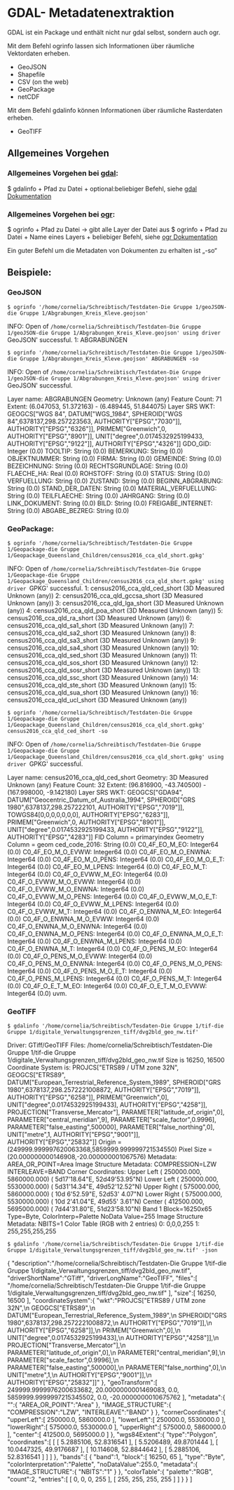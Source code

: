 # GDAL- Metadatenextraktion


GDAL ist ein Package und enthält nicht nur gdal selbst, sondern auch ogr.

Mit dem Befehl ogrinfo lassen sich Informationen über räumliche Vektordaten erheben.
- GeoJSON
- Shapefile
- CSV (on the web)
- GeoPackage
- netCDF

Mit dem Befehl gdalinfo können Informationen über räumliche Rasterdaten erheben.
- GeoTIFF

## Allgemeines Vorgehen

### Allgemeines Vorgehen bei [gdal](https://www.gdal.org/gdalinfo.html):

$ gdalinfo + Pfad zu Datei + optional:beliebiger Befehl, siehe [gdal Dokumentation](https://www.gdal.org/gdalinfo.html)


### Allgemeines Vorgehen bei [ogr](https://www.gdal.org/ogrinfo.html):

$ ogrinfo + Pfad zu Datei → gibt alle Layer der Datei aus
$ ogrinfo + Pfad zu Datei + Name eines Layers + beliebiger Befehl, siehe [ogr Dokumentation](https://www.gdal.org/ogrinfo.html) 

Ein guter Befehl um die Metadaten von Dokumenten zu erhalten ist „-so“


## Beispiele: 
### GeoJSON

`$ ogrinfo '/home/cornelia/Schreibtisch/Testdaten-Die Gruppe 1/geoJSON-die Gruppe 1/Abgrabungen_Kreis_Kleve.geojson'`

INFO: Open of `/home/cornelia/Schreibtisch/Testdaten-Die Gruppe 1/geoJSON-die Gruppe 1/Abgrabungen_Kreis_Kleve.geojson'
      using driver `GeoJSON' successful.
1: ABGRABUNGEN

`$ ogrinfo '/home/cornelia/Schreibtisch/Testdaten-Die Gruppe 1/geoJSON-die Gruppe 1/Abgrabungen_Kreis_Kleve.geojson' ABGRABUNGEN -so`

INFO: Open of `/home/cornelia/Schreibtisch/Testdaten-Die Gruppe 1/geoJSON-die Gruppe 1/Abgrabungen_Kreis_Kleve.geojson'
      using driver `GeoJSON' successful.

Layer name: ABGRABUNGEN
Geometry: Unknown (any)
Feature Count: 71
Extent: (6.047053, 51.372163) - (6.489445, 51.844075)
Layer SRS WKT:
GEOGCS["WGS 84",
    DATUM["WGS_1984",
        SPHEROID["WGS 84",6378137,298.257223563,
            AUTHORITY["EPSG","7030"]],
        AUTHORITY["EPSG","6326"]],
    PRIMEM["Greenwich",0,
        AUTHORITY["EPSG","8901"]],
    UNIT["degree",0.0174532925199433,
        AUTHORITY["EPSG","9122"]],
    AUTHORITY["EPSG","4326"]]
GDO_GID: Integer (0.0)
TOOLTIP: String (0.0)
BEMERKUNG: String (0.0)
OBJEKTNUMMER: String (0.0)
FIRMA: String (0.0)
GEMEINDE: String (0.0)
BEZEICHNUNG: String (0.0)
RECHTSGRUNDLAGE: String (0.0)
FLAECHE_HA: Real (0.0)
ROHSTOFF: String (0.0)
STATUS: String (0.0)
VERFUELLUNG: String (0.0)
ZUSTAND: String (0.0)
BEGINN_ABGRABUNG: String (0.0)
STAND_DER_DATEN: String (0.0)
MATERIAL_VERFUELLUNG: String (0.0)
TEILFLAECHE: String (0.0)
JAHRGANG: String (0.0)
LINK_DOKUMENT: String (0.0)
BILD: String (0.0)
FREIGABE_INTERNET: String (0.0)
ABGABE_BEZREG: String (0.0)


### GeoPackage:
`$ ogrinfo '/home/cornelia/Schreibtisch/Testdaten-Die Gruppe 1/Geopackage-die Gruppe 1/Geopackage_Queensland_Children/census2016_cca_qld_short.gpkg'`

INFO: Open of `/home/cornelia/Schreibtisch/Testdaten-Die Gruppe 1/Geopackage-die Gruppe 1/Geopackage_Queensland_Children/census2016_cca_qld_short.gpkg'
      using driver `GPKG' successful.
1: census2016_cca_qld_ced_short (3D Measured Unknown (any))
2: census2016_cca_qld_gccsa_short (3D Measured Unknown (any))
3: census2016_cca_qld_lga_short (3D Measured Unknown (any))
4: census2016_cca_qld_poa_short (3D Measured Unknown (any))
5: census2016_cca_qld_ra_short (3D Measured Unknown (any))
6: census2016_cca_qld_sa1_short (3D Measured Unknown (any))
7: census2016_cca_qld_sa2_short (3D Measured Unknown (any))
8: census2016_cca_qld_sa3_short (3D Measured Unknown (any))
9: census2016_cca_qld_sa4_short (3D Measured Unknown (any))
10: census2016_cca_qld_sed_short (3D Measured Unknown (any))
11: census2016_cca_qld_sos_short (3D Measured Unknown (any))
12: census2016_cca_qld_sosr_short (3D Measured Unknown (any))
13: census2016_cca_qld_ssc_short (3D Measured Unknown (any))
14: census2016_cca_qld_ste_short (3D Measured Unknown (any))
15: census2016_cca_qld_sua_short (3D Measured Unknown (any))
16: census2016_cca_qld_ucl_short (3D Measured Unknown (any))

`$ ogrinfo '/home/cornelia/Schreibtisch/Testdaten-Die Gruppe 1/Geopackage-die Gruppe 1/Geopackage_Queensland_Children/census2016_cca_qld_short.gpkg' census2016_cca_qld_ced_short -so`

INFO: Open of `/home/cornelia/Schreibtisch/Testdaten-Die Gruppe 1/Geopackage-die Gruppe 1/Geopackage_Queensland_Children/census2016_cca_qld_short.gpkg'
      using driver `GPKG' successful.

Layer name: census2016_cca_qld_ced_short
Geometry: 3D Measured Unknown (any)
Feature Count: 32
Extent: (96.816900, -43.740500) - (167.998000, -9.142180)
Layer SRS WKT:
GEOGCS["GDA94",
    DATUM["Geocentric_Datum_of_Australia_1994",
        SPHEROID["GRS 1980",6378137,298.257222101,
            AUTHORITY["EPSG","7019"]],
        TOWGS84[0,0,0,0,0,0,0],
        AUTHORITY["EPSG","6283"]],
    PRIMEM["Greenwich",0,
        AUTHORITY["EPSG","8901"]],
    UNIT["degree",0.0174532925199433,
        AUTHORITY["EPSG","9122"]],
    AUTHORITY["EPSG","4283"]]
FID Column = primaryindex
Geometry Column = geom
ced_code_2016: String (0.0)
C0_4F_EO_M_EO: Integer64 (0.0)
C0_4F_EO_M_O_EVWW: Integer64 (0.0)
C0_4F_EO_M_O_ENWNA: Integer64 (0.0)
C0_4F_EO_M_O_PENS: Integer64 (0.0)
C0_4F_EO_M_O_E_T: Integer64 (0.0)
C0_4F_EO_M_LPENS: Integer64 (0.0)
C0_4F_EO_M_T: Integer64 (0.0)
C0_4F_O_EVWW_M_EO: Integer64 (0.0)
C0_4F_O_EVWW_M_O_EVWW: Integer64 (0.0)
C0_4F_O_EVWW_M_O_ENWNA: Integer64 (0.0)
C0_4F_O_EVWW_M_O_PENS: Integer64 (0.0)
C0_4F_O_EVWW_M_O_E_T: Integer64 (0.0)
C0_4F_O_EVWW_M_LPENS: Integer64 (0.0)
C0_4F_O_EVWW_M_T: Integer64 (0.0)
C0_4F_O_ENWNA_M_EO: Integer64 (0.0)
C0_4F_O_ENWNA_M_O_EVWW: Integer64 (0.0)
C0_4F_O_ENWNA_M_O_ENWNA: Integer64 (0.0)
C0_4F_O_ENWNA_M_O_PENS: Integer64 (0.0)
C0_4F_O_ENWNA_M_O_E_T: Integer64 (0.0)
C0_4F_O_ENWNA_M_LPENS: Integer64 (0.0)
C0_4F_O_ENWNA_M_T: Integer64 (0.0)
C0_4F_O_PENS_M_EO: Integer64 (0.0)
C0_4F_O_PENS_M_O_EVWW: Integer64 (0.0)
C0_4F_O_PENS_M_O_ENWNA: Integer64 (0.0)
C0_4F_O_PENS_M_O_PENS: Integer64 (0.0)
C0_4F_O_PENS_M_O_E_T: Integer64 (0.0)
C0_4F_O_PENS_M_LPENS: Integer64 (0.0)
C0_4F_O_PENS_M_T: Integer64 (0.0)
C0_4F_O_E_T_M_EO: Integer64 (0.0)
C0_4F_O_E_T_M_O_EVWW: Integer64 (0.0)
uvm.



### GeoTIFF
`$ gdalinfo '/home/cornelia/Schreibtisch/Tesdaten-Die Gruppe 1/tif-die Gruppe 1/digitale_Verwaltungsgrenzen_tiff/dvg2bld_geo_nw.tif'`

Driver: GTiff/GeoTIFF
Files: /home/cornelia/Schreibtisch/Testdaten-Die Gruppe 1/tif-die Gruppe 1/digitale_Verwaltungsgrenzen_tiff/dvg2bld_geo_nw.tif
Size is 16250, 16500
Coordinate System is:
PROJCS["ETRS89 / UTM zone 32N",
    GEOGCS["ETRS89",
        DATUM["European_Terrestrial_Reference_System_1989",
            SPHEROID["GRS 1980",6378137,298.2572221008872,
                AUTHORITY["EPSG","7019"]],
            AUTHORITY["EPSG","6258"]],
        PRIMEM["Greenwich",0],
        UNIT["degree",0.0174532925199433],
        AUTHORITY["EPSG","4258"]],
    PROJECTION["Transverse_Mercator"],
    PARAMETER["latitude_of_origin",0],
    PARAMETER["central_meridian",9],
    PARAMETER["scale_factor",0.9996],
    PARAMETER["false_easting",500000],
    PARAMETER["false_northing",0],
    UNIT["metre",1,
        AUTHORITY["EPSG","9001"]],
    AUTHORITY["EPSG","25832"]]
Origin = (249999.999997620063368,5859999.999999721534550)
Pixel Size = (20.000000000146908,-20.000000001067576)
Metadata:
  AREA_OR_POINT=Area
Image Structure Metadata:
  COMPRESSION=LZW
  INTERLEAVE=BAND
Corner Coordinates:
Upper Left  (  250000.000, 5860000.000) (  5d17'18.64"E, 52d49'53.95"N)
Lower Left  (  250000.000, 5530000.000) (  5d31'14.34"E, 49d52'12.52"N)
Upper Right (  575000.000, 5860000.000) ( 10d 6'52.59"E, 52d53' 4.07"N)
Lower Right (  575000.000, 5530000.000) ( 10d 2'41.04"E, 49d55' 3.61"N)
Center      (  412500.000, 5695000.000) (  7d44'31.80"E, 51d23'58.10"N)
Band 1 Block=16250x65 Type=Byte, ColorInterp=Palette
  NoData Value=255
  Image Structure Metadata:
    NBITS=1
  Color Table (RGB with 2 entries)
    0: 0,0,0,255
    1: 255,255,255,255


`$ gdalinfo '/home/cornelia/Schreibtisch/Tesdaten-Die Gruppe 1/tif-die Gruppe 1/digitale_Verwaltungsgrenzen_tiff/dvg2bld_geo_nw.tif' -json`

{
  "description":"\/home\/cornelia\/Schreibtisch\/Testdaten-Die Gruppe 1\/tif-die Gruppe 1\/digitale_Verwaltungsgrenzen_tiff\/dvg2bld_geo_nw.tif",
  "driverShortName":"GTiff",
  "driverLongName":"GeoTIFF",
  "files":[
    "\/home\/cornelia\/Schreibtisch\/Testdaten-Die Gruppe 1\/tif-die Gruppe 1\/digitale_Verwaltungsgrenzen_tiff\/dvg2bld_geo_nw.tif"
  ],
  "size":[
    16250,
    16500
  ],
  "coordinateSystem":{
    "wkt":"PROJCS[\"ETRS89 \/ UTM zone 32N\",\n    GEOGCS[\"ETRS89\",\n        DATUM[\"European_Terrestrial_Reference_System_1989\",\n            SPHEROID[\"GRS 1980\",6378137,298.2572221008872,\n                AUTHORITY[\"EPSG\",\"7019\"]],\n            AUTHORITY[\"EPSG\",\"6258\"]],\n        PRIMEM[\"Greenwich\",0],\n        UNIT[\"degree\",0.0174532925199433],\n        AUTHORITY[\"EPSG\",\"4258\"]],\n    PROJECTION[\"Transverse_Mercator\"],\n    PARAMETER[\"latitude_of_origin\",0],\n    PARAMETER[\"central_meridian\",9],\n    PARAMETER[\"scale_factor\",0.9996],\n    PARAMETER[\"false_easting\",500000],\n    PARAMETER[\"false_northing\",0],\n    UNIT[\"metre\",1,\n        AUTHORITY[\"EPSG\",\"9001\"]],\n    AUTHORITY[\"EPSG\",\"25832\"]]"
  },
  "geoTransform":[
    249999.9999976200633682,
    20.0000000001469083,
    0.0,
    5859999.9999997215345502,
    0.0,
    -20.0000000010675762
  ],
  "metadata":{
    "":{
      "AREA_OR_POINT":"Area"
    },
    "IMAGE_STRUCTURE":{
      "COMPRESSION":"LZW",
      "INTERLEAVE":"BAND"
    }
  },
  "cornerCoordinates":{
    "upperLeft":[
      250000.0,
      5860000.0
    ],
    "lowerLeft":[
      250000.0,
      5530000.0
    ],
    "lowerRight":[
      575000.0,
      5530000.0
    ],
    "upperRight":[
      575000.0,
      5860000.0
    ],
    "center":[
      412500.0,
      5695000.0
    ]
  },
  "wgs84Extent":{
    "type":"Polygon",
    "coordinates":[
      [
        [
          5.2885106,
          52.8316541
        ],
        [
          5.5206489,
          49.8701444
        ],
        [
          10.0447325,
          49.9176687
        ],
        [
          10.114608,
          52.8844642
        ],
        [
          5.2885106,
          52.8316541
        ]
      ]
    ]
  },
  "bands":[
    {
      "band":1,
      "block":[
        16250,
        65
      ],
      "type":"Byte",
      "colorInterpretation":"Palette",
      "noDataValue":255.0,
      "metadata":{
        "IMAGE_STRUCTURE":{
          "NBITS":"1"
        }
      },
      "colorTable":{
        "palette":"RGB",
        "count":2,
        "entries":[
          [
            0,
            0,
            0,
            255
          ],
          [
            255,
            255,
            255,
            255
          ]
        ]
      }
    }
  ]
